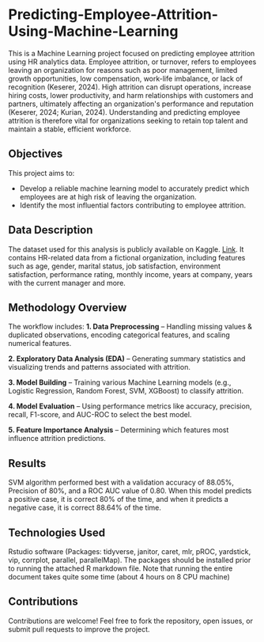 # Predicting-Employee-Attrition-Using-Machine-Learning
This is a Machine Learning project focused on predicting employee attrition using HR analytics data. Employee attrition, or turnover, refers to employees leaving an organization for reasons such as poor management, limited growth opportunities, low compensation, work-life imbalance, or lack of recognition (Keserer, 2024). High attrition can disrupt operations, increase hiring costs, lower productivity, and harm relationships with customers and partners, ultimately affecting an organization's performance and reputation (Keserer, 2024; Kurian, 2024). Understanding and predicting employee attrition is therefore vital for organizations seeking to retain top talent and maintain a stable, efficient workforce.

## Objectives
This project aims to:

 * Develop a reliable machine learning model to accurately predict which employees are at high risk of leaving the organization.
 * Identify the most influential factors contributing to employee attrition.

## Data Description
The dataset used for this analysis is publicly available on Kaggle. [Link](https://www.kaggle.com/datasets/pavansubhasht/ibm-hr-analytics-attrition-dataset). It contains HR-related data from a fictional organization, including features such as age, gender, marital status, job satisfaction, environment satisfaction, performance rating, monthly income, years at company, years with the current manager and more.

## Methodology Overview
The workflow includes:
**1. Data Preprocessing** – Handling missing values & duplicated observations, encoding categorical features, and scaling numerical features.

**2. Exploratory Data Analysis (EDA)** – Generating summary statistics and visualizing trends and patterns associated with attrition.

**3. Model Building** – Training various Machine Learning models (e.g., Logistic Regression, Random Forest, SVM, XGBoost) to classify attrition.

**4. Model Evaluation** – Using performance metrics like accuracy, precision, recall, F1-score, and AUC-ROC to select the best model.

**5. Feature Importance Analysis** – Determining which features most influence attrition predictions.

## Results
SVM algorithm performed best with a validation accuracy of 88.05%, Precision of 80%, and a ROC AUC value of 0.80. When this model predicts a positive case, it is correct 80% of the time, and when it predicts a negative case, it is correct 88.64% of the time.

## Technologies Used
Rstudio software (Packages: tidyverse, janitor, caret, mlr, pROC, yardstick, vip, corrplot, parallel, parallelMap).
The packages should be installed prior to running the attached R markdown file. Note that running the entire document takes quite some time (about 4 hours on 8 CPU machine)

## Contributions
Contributions are welcome! Feel free to fork the repository, open issues, or submit pull requests to improve the project.

